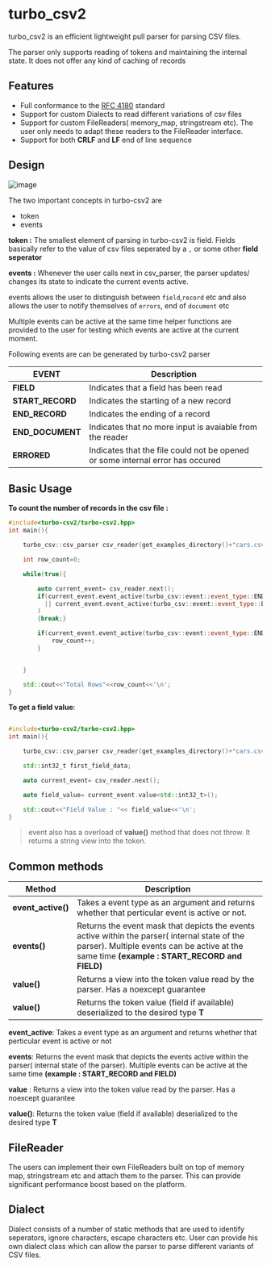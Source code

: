 # turbo_csv2

turbo_csv2 is an efficient lightweight pull parser for parsing CSV files. 

The parser only supports reading of tokens and maintaining the internal state. It does not offer any kind of caching of records


## Features
* Full conformance to the [RFC 4180](https://tools.ietf.org/html/rfc4180) standard
* Support for custom Dialects to read different variations of csv files
* Support for custom FileReaders( memory_map, stringstream etc). The user only needs to adapt these readers to the FileReader interface.
* Support for both **CRLF** and **LF** end of line sequence

## Design

![image](https://user-images.githubusercontent.com/56198900/113488556-87faab00-94dc-11eb-9e3c-6947def9fa40.png)




The two important concepts in turbo-csv2 are

* token
* events

**token :** The smallest element of parsing in turbo-csv2 is field. Fields basically refer to the value of csv files seperated by a `,` or some other **field seperator**

**events :** Whenever the user calls next in csv_parser, the parser updates/ changes its state to indicate the current events active.

events allows the user to distinguish between `field`,`record` etc and also allows the user to notify themselves of `errors`, end of `document` etc


Multiple events can be active at the same time helper functions are provided to the user for testing which events are active at the current moment.


Following events are can be generated by turbo-csv2 parser

| EVENT      | Description |
| ----------- | ----------- |
| **FIELD**      | Indicates that a field has been read     |
| **START_RECORD**   | Indicates the starting of a new record        |
| **END_RECORD**   | Indicates the ending of a record        |
| **END_DOCUMENT**   | Indicates that no more input is avaiable from the reader        |
| **ERRORED**   | Indicates that the file could not be opened or some internal error has occured       |

## Basic Usage

**To count the number of records in the csv file :**

```cpp
#include<turbo-csv2/turbo-csv2.hpp>
int main(){

    turbo_csv::csv_parser csv_reader(get_examples_directory()+"cars.csv");

    int row_count=0;

    while(true){

        auto current_event= csv_reader.next();
        if(current_event.event_active(turbo_csv::event::event_type::END_DOCUMENT)
          || current_event.event_active(turbo_csv::event::event_type::ERRORED)
        )
        {break;}

        if(current_event.event_active(turbo_csv::event::event_type::END_RECORD)){
            row_count++;
        }


    }

    std::cout<<"Total Rows"<<row_count<<'\n';
}
```

**To get a field value**:

```cpp

#include<turbo-csv2/turbo-csv2.hpp>
int main(){

    turbo_csv::csv_parser csv_reader(get_examples_directory()+"cars.csv");

    std::int32_t first_field_data;

    auto current_event= csv_reader.next();

    auto field_value= current_event.value<std::int32_t>();

    std::cout<<"Field Value : "<< field_value<<'\n';
}
```

> event also has a overload of **value()** method that does not throw. It returns a string view into the token.

## Common methods

| Method      | Description |
| ----------- | ----------- |
| **event_active()**      | Takes a event type as an argument and returns whether that perticular event is active or not.       |
| **events()**   | Returns the event mask that depicts the events active within the parser( internal state of the parser). Multiple events can be active at the same time **(example : START_RECORD and FIELD)**        |
| **value()**   | Returns a view into the  token value read by the parser. Has a noexcept guarantee        |
| **value<T>()**   |  Returns the token value (field if available) deserialized to the desired type **T**        |


**event_active**: Takes a event type as an argument and returns whether that perticular event is active or not

**events**: Returns the event mask that depicts the events active within the parser( internal state of the parser). Multiple events can be active at the same time **(example : START_RECORD and FIELD)**

**value** : Returns a view into the  token value read by the parser. Has a noexcept guarantee

**value<T>()**: Returns the token value (field if available) deserialized to the desired type **T**


## FileReader

The users can implement their own FileReaders built on top of memory map, stringstream etc and attach them to  the parser. This can provide significant performance boost based on the platform. 

## Dialect

Dialect consists of a number of static methods that are used to identify seperators, ignore characters, escape characters etc. User can provide his own dialect class which can allow the parser to parse different variants of CSV files.
